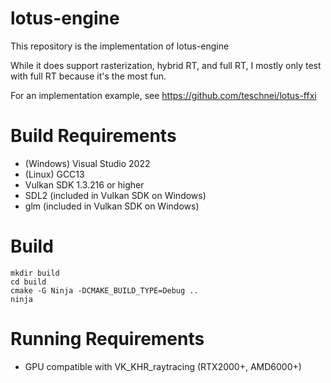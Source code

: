# lotus-engine
This repository is the implementation of lotus-engine

While it does support rasterization, hybrid RT, and full RT, I mostly only test with full RT because it's the most fun.

For an implementation example, see https://github.com/teschnei/lotus-ffxi

# Build Requirements
* (Windows) Visual Studio 2022
* (Linux) GCC13
* Vulkan SDK 1.3.216 or higher
* SDL2 (included in Vulkan SDK on Windows)
* glm (included in Vulkan SDK on Windows)

# Build
    mkdir build
    cd build
    cmake -G Ninja -DCMAKE_BUILD_TYPE=Debug ..
    ninja

# Running Requirements
* GPU compatible with VK_KHR_raytracing (RTX2000+, AMD6000+)

